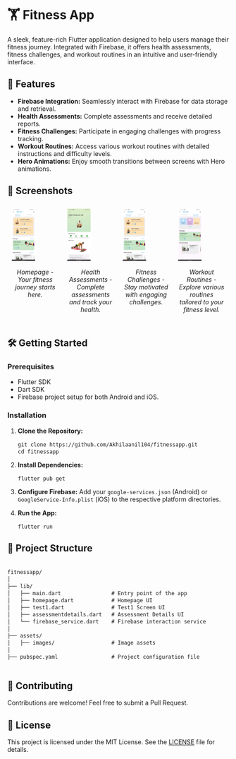 <!DOCTYPE html>
<html lang="en">
<head>
    <meta charset="UTF-8">
    <meta name="viewport" content="width=device-width, initial-scale=1.0">
    
</head>
<body>

<h1>🏋️ Fitness App</h1>

<!-- Banner Image -->
<!-- <img src="path/to/your/banner/image.png" alt="Fitness App Banner" style="width:100%; height:auto;"> -->

<p>A sleek, feature-rich Flutter application designed to help users manage their fitness journey. Integrated with Firebase, it offers health assessments, fitness challenges, and workout routines in an intuitive and user-friendly interface.</p>

<h2>🚀 Features</h2>
<ul>
    <li><strong>Firebase Integration:</strong> Seamlessly interact with Firebase for data storage and retrieval.</li>
    <li><strong>Health Assessments:</strong> Complete assessments and receive detailed reports.</li>
    <li><strong>Fitness Challenges:</strong> Participate in engaging challenges with progress tracking.</li>
    <li><strong>Workout Routines:</strong> Access various workout routines with detailed instructions and difficulty levels.</li>
    <li><strong>Hero Animations:</strong> Enjoy smooth transitions between screens with Hero animations.</li>
</ul>

<h2>🎨 Screenshots</h2>

<!-- Screenshots -->
<div style="display: flex; flex-wrap: wrap;">
    <div style="flex: 1; margin: 10px;">
        <img src="assets\screenshot\3.jpeg" alt="Homepage" style="width:50%; height:auto;">
        <p style="text-align:center;"><em>Homepage - Your fitness journey starts here.</em></p>
    </div>
    <div style="flex: 1; margin: 10px;">
        <img src="assets\screenshot\5.jpeg"  alt="Assessments" style="width:50%; height:auto;">
        <p style="text-align:center;">
            <em>Health Assessments - Complete assessments and track your health.</em></p>
    </div>
    <div style="flex: 1; margin: 10px;">
        <img src="assets\screenshot\3.jpeg" alt="Challenges" style="width:50%; height:auto;">
        <p style="text-align:center;"><em>Fitness Challenges - Stay motivated with engaging challenges.</em></p>
    </div>
    <div style="flex: 1; margin: 10px;">
        <img src="assets\screenshot\4.jpeg" alt="Workout Routines" style="width:50%; height:auto;">
        <p style="text-align:center;"><em>Workout Routines - Explore various routines tailored to your fitness level.</em></p>
    </div>
</div>

<h2>🛠️ Getting Started</h2>

<h3>Prerequisites</h3>
<ul>
    <li>Flutter SDK</li>
    <li>Dart SDK</li>
    <li>Firebase project setup for both Android and iOS.</li>
</ul>

<h3>Installation</h3>
<ol>
    <li>
        <p><strong>Clone the Repository:</strong></p>
        <pre><code>git clone https://github.com/Akhilaanil104/fitnessapp.git
cd fitnessapp</code></pre>
    </li>
    <li>
        <p><strong>Install Dependencies:</strong></p>
        <pre><code>flutter pub get</code></pre>
    </li>
    <li>
        <p><strong>Configure Firebase:</strong> Add your <code>google-services.json</code> (Android) or <code>GoogleService-Info.plist</code> (iOS) to the respective platform directories.</p>
    </li>
    <li>
        <p><strong>Run the App:</strong></p>
        <pre><code>flutter run</code></pre>
    </li>
</ol>

<h2>📂 Project Structure</h2>
<pre>
<code>
fitnessapp/
│
├── lib/
│   ├── main.dart                # Entry point of the app
│   ├── homepage.dart            # Homepage UI
│   ├── test1.dart               # Test1 Screen UI
│   ├── assessmentdetails.dart   # Assessment Details UI
│   └── firebase_service.dart    # Firebase interaction service
│
├── assets/
│   ├── images/                  # Image assets
│
├── pubspec.yaml                 # Project configuration file
</code>
</pre>

<h2>👥 Contributing</h2>
<p>Contributions are welcome! Feel free to submit a Pull Request.</p>

<h2>📄 License</h2>
<p>This project is licensed under the MIT License. See the <a href="LICENSE">LICENSE</a> file for details.</p>

</body>
</html>
